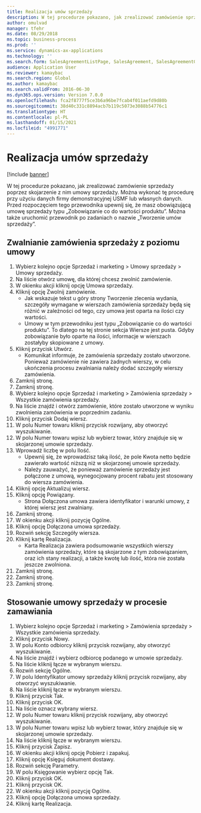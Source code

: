 ```yaml
---
title: Realizacja umów sprzedaży
description: W tej procedurze pokazano, jak zrealizować zamówienie sprzedaży poprzez skojarzenie z nim umowy sprzedaży.
author: omulvad
manager: tfehr
ms.date: 08/29/2018
ms.topic: business-process
ms.prod: ''
ms.service: dynamics-ax-applications
ms.technology: ''
ms.search.form: SalesAgreementListPage, SalesAgreement, SalesAgreementGenerateReleaseOrder, SalesTableListPage, SalesTable, AgreementLine, SalesCreateOrder,  SalesEditLines, SalesAgreementHistory
audience: Application User
ms.reviewer: kamaybac
ms.search.region: Global
ms.author: kamaybac
ms.search.validFrom: 2016-06-30
ms.dyn365.ops.version: Version 7.0.0
ms.openlocfilehash: fca2f8777f5ce3b6a96be7fcab4f011aefd9d80b
ms.sourcegitcommit: 38d40c331c8894acb7b119c5073e3088b54776c1
ms.translationtype: HT
ms.contentlocale: pl-PL
ms.lasthandoff: 01/15/2021
ms.locfileid: "4991771"
---
```

# <a name="fulfill-sales-agreements"></a>Realizacja umów sprzedaży

[!include [banner](../../includes/banner.md)]

W tej procedurze pokazano, jak zrealizować zamówienie sprzedaży poprzez skojarzenie z nim umowy sprzedaży. Można wykonać tę procedurę przy użyciu danych firmy demonstracyjnej USMF lub własnych danych. Przed rozpoczęciem tego przewodnika upewnij się, że masz obowiązującą umowę sprzedaży typu „Zobowiązanie co do wartości produktu”. Można także uruchomić przewodnik po zadaniach o nazwie „Tworzenie umów sprzedaży”.  




## <a name="release-a-sales-order-from-the-agreement"></a>Zwalnianie zamówienia sprzedaży z poziomu umowy
1. Wybierz kolejno opcje Sprzedaż i marketing > Umowy sprzedaży > Umowy sprzedaży.
2. Na liście otwórz umowę, dla której chcesz zwolnić zamówienie.
3. W okienku akcji kliknij opcję Umowa sprzedaży.
4. Kliknij opcję Zwolnij zamówienie.
    * Jak wskazuje tekst u góry strony Tworzenie zlecenia wydania, szczegóły wymagane w wierszach zamówienia sprzedaży będą się różnić w zależności od tego, czy umowa jest oparta na ilości czy wartości.  
    * Umowy w tym przewodniku jest typu „Zobowiązanie co do wartości produktu”. To dlatego na tej stronie sekcja Wiersze jest pusta. Gdyby zobowiązanie było oparte na ilości, informacje w wierszach zostałyby skopiowane z umowy.  
5. Kliknij przycisk Utwórz.
    * Komunikat informuje, że zamówienia sprzedaży zostało utworzone. Ponieważ zamówienie nie zawiera żadnych wierszy, w celu ukończenia procesu zwalniania należy dodać szczegóły wierszy zamówienia.   
6. Zamknij stronę.
7. Zamknij stronę.
8. Wybierz kolejno opcje Sprzedaż i marketing > Zamówienia sprzedaży > Wszystkie zamówienia sprzedaży.
9. Na liście znajdź i otwórz zamówienie, które zostało utworzone w wyniku zwolnienia zamówienia w poprzednim zadaniu.
10. Kliknij przycisk Dodaj wiersz.
11. W polu Numer towaru kliknij przycisk rozwijany, aby otworzyć wyszukiwanie.
12. W polu Numer towaru wpisz lub wybierz towar, który znajduje się w skojarzonej umowie sprzedaży.
13. Wprowadź liczbę w polu Ilość.
    * Upewnij się, że wprowadzisz taką ilość, że pole Kwota netto będzie zawierało wartość niższą niż w skojarzonej umowie sprzedaży.  
    * Należy zauważyć, że ponieważ zamówienie sprzedaży jest połączone z umową, wynegocjowany procent rabatu jest stosowany do wiersza zamówienia.  
14. Kliknij opcję Aktualizuj wiersz.
15. Kliknij opcję Powiązany.
    * Strona Dołączona umowa zawiera identyfikator i warunki umowy, z której wiersz jest zwalniany.  
16. Zamknij stronę.
17. W okienku akcji kliknij pozycję Ogólne.
18. Kliknij opcję Dołączona umowa sprzedaży.
19. Rozwiń sekcję Szczegóły wiersza.
20. Kliknij kartę Realizacja.
    * Karta Realizacja zawiera podsumowanie wszystkich wierszy zamówienia sprzedaży, które są skojarzone z tym zobowiązaniem, oraz ich stany realizacji, a także kwotę lub ilość, która nie została jeszcze zwolniona.   
21. Zamknij stronę.
22. Zamknij stronę.
23. Zamknij stronę.

## <a name="apply-sales-agreement-in-the-order-process"></a>Stosowanie umowy sprzedaży w procesie zamawiania
1. Wybierz kolejno opcje Sprzedaż i marketing > Zamówienia sprzedaży > Wszystkie zamówienia sprzedaży.
2. Kliknij przycisk Nowy.
3. W polu Konto odbiorcy kliknij przycisk rozwijany, aby otworzyć wyszukiwanie.
4. Na liście znajdź i wybierz odbiorcę podanego w umowie sprzedaży.
5. Na liście kliknij łącze w wybranym wierszu.
6. Rozwiń sekcję Ogólne.
7. W polu Identyfikator umowy sprzedaży kliknij przycisk rozwijany, aby otworzyć wyszukiwanie.
8. Na liście kliknij łącze w wybranym wierszu.
9. Kliknij przycisk Tak.
10. Kliknij przycisk OK.
11. Na liście oznacz wybrany wiersz.
12. W polu Numer towaru kliknij przycisk rozwijany, aby otworzyć wyszukiwanie.
13. W polu Numer towaru wpisz lub wybierz towar, który znajduje się w skojarzonej umowie sprzedaży.
14. Na liście kliknij łącze w wybranym wierszu.
15. Kliknij przycisk Zapisz.
16. W okienku akcji kliknij opcję Pobierz i zapakuj.
17. Kliknij opcję Księguj dokument dostawy.
18. Rozwiń sekcję Parametry.
19. W polu Księgowanie wybierz opcję Tak.
20. Kliknij przycisk OK.
21. Kliknij przycisk OK.
22. W okienku akcji kliknij pozycję Ogólne.
23. Kliknij opcję Dołączona umowa sprzedaży.
24. Kliknij kartę Realizacja.

